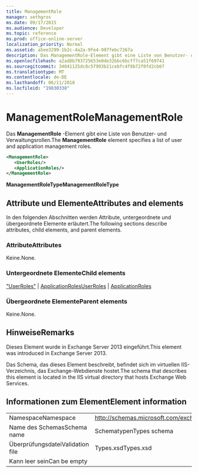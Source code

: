 ```yaml
---
title: ManagementRole
manager: sethgros
ms.date: 09/17/2015
ms.audience: Developer
ms.topic: reference
ms.prod: office-online-server
localization_priority: Normal
ms.assetid: a5ee3299-1b2c-4a2a-9fe4-997febc7267a
description: Das ManagementRole-Element gibt eine Liste von Benutzer- und Verwaltungsrollen.
ms.openlocfilehash: a2ad8b793725653e0de32bbc6bcff7ca51f69741
ms.sourcegitcommit: 34041125dc8c5f993b21cebfc4f8b72f0fd2cb6f
ms.translationtype: MT
ms.contentlocale: de-DE
ms.lasthandoff: 06/11/2018
ms.locfileid: "19830338"
---
```

# <a name="managementrole"></a><span data-ttu-id="04e6f-103">ManagementRole</span><span class="sxs-lookup"><span data-stu-id="04e6f-103">ManagementRole</span></span>

<span data-ttu-id="04e6f-104">Das **ManagementRole** -Element gibt eine Liste von Benutzer- und Verwaltungsrollen.</span><span class="sxs-lookup"><span data-stu-id="04e6f-104">The **ManagementRole** element specifies a list of user and application management roles.</span></span> 
  
```XML
<ManagementRole>
   <UserRoles/>
   <ApplicationRoles/>
</ManagementRole>
```

 <span data-ttu-id="04e6f-105">**ManagementRoleType**</span><span class="sxs-lookup"><span data-stu-id="04e6f-105">**ManagementRoleType**</span></span>
## <a name="attributes-and-elements"></a><span data-ttu-id="04e6f-106">Attribute und Elemente</span><span class="sxs-lookup"><span data-stu-id="04e6f-106">Attributes and elements</span></span>

<span data-ttu-id="04e6f-107">In den folgenden Abschnitten werden Attribute, untergeordnete und übergeordnete Elemente erläutert.</span><span class="sxs-lookup"><span data-stu-id="04e6f-107">The following sections describe attributes, child elements, and parent elements.</span></span>
  
### <a name="attributes"></a><span data-ttu-id="04e6f-108">Attribute</span><span class="sxs-lookup"><span data-stu-id="04e6f-108">Attributes</span></span>

<span data-ttu-id="04e6f-109">Keine.</span><span class="sxs-lookup"><span data-stu-id="04e6f-109">None.</span></span>
  
### <a name="child-elements"></a><span data-ttu-id="04e6f-110">Untergeordnete Elemente</span><span class="sxs-lookup"><span data-stu-id="04e6f-110">Child elements</span></span>

<span data-ttu-id="04e6f-111">["UserRoles"](userroles.md) | [ApplicationRoles](applicationroles.md)</span><span class="sxs-lookup"><span data-stu-id="04e6f-111">[UserRoles](userroles.md) | [ApplicationRoles](applicationroles.md)</span></span>
  
### <a name="parent-elements"></a><span data-ttu-id="04e6f-112">Übergeordnete Elemente</span><span class="sxs-lookup"><span data-stu-id="04e6f-112">Parent elements</span></span>

<span data-ttu-id="04e6f-113">Keine.</span><span class="sxs-lookup"><span data-stu-id="04e6f-113">None.</span></span>
  
## <a name="remarks"></a><span data-ttu-id="04e6f-114">Hinweise</span><span class="sxs-lookup"><span data-stu-id="04e6f-114">Remarks</span></span>

<span data-ttu-id="04e6f-115">Dieses Element wurde in Exchange Server 2013 eingeführt.</span><span class="sxs-lookup"><span data-stu-id="04e6f-115">This element was introduced in Exchange Server 2013.</span></span>
  
<span data-ttu-id="04e6f-116">Das Schema, das dieses Element beschreibt, befindet sich im virtuellen IIS-Verzeichnis, das Exchange-Webdienste hostet.</span><span class="sxs-lookup"><span data-stu-id="04e6f-116">The schema that describes this element is located in the IIS virtual directory that hosts Exchange Web Services.</span></span>
  
## <a name="element-information"></a><span data-ttu-id="04e6f-117">Informationen zum Element</span><span class="sxs-lookup"><span data-stu-id="04e6f-117">Element information</span></span>

|||
|:-----|:-----|
|<span data-ttu-id="04e6f-118">Namespace</span><span class="sxs-lookup"><span data-stu-id="04e6f-118">Namespace</span></span>  <br/> |http://schemas.microsoft.com/exchange/services/2006/types  <br/> |
|<span data-ttu-id="04e6f-119">Name des Schemas</span><span class="sxs-lookup"><span data-stu-id="04e6f-119">Schema name</span></span>  <br/> |<span data-ttu-id="04e6f-120">Schematypen</span><span class="sxs-lookup"><span data-stu-id="04e6f-120">Types schema</span></span>  <br/> |
|<span data-ttu-id="04e6f-121">Überprüfungsdatei</span><span class="sxs-lookup"><span data-stu-id="04e6f-121">Validation file</span></span>  <br/> |<span data-ttu-id="04e6f-122">Types.xsd</span><span class="sxs-lookup"><span data-stu-id="04e6f-122">Types.xsd</span></span>  <br/> |
|<span data-ttu-id="04e6f-123">Kann leer sein</span><span class="sxs-lookup"><span data-stu-id="04e6f-123">Can be empty</span></span>  <br/> ||
   

